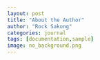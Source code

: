 ```yaml
---
layout: post
title: "About the Author"
author: "Rock Sakong"
categories: journal
tags: [documentation,sample]
image: no_background.png
---
```

